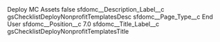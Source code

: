 <?xml version="1.0" encoding="UTF-8"?>
<CustomMetadata xmlns="http://soap.sforce.com/2006/04/metadata" xmlns:xsi="http://www.w3.org/2001/XMLSchema-instance" xmlns:xsd="http://www.w3.org/2001/XMLSchema">
    <label>Deploy MC Assets</label>
    <protected>false</protected>
    <values>
        <field>sfdomc__Description_Label__c</field>
        <value xsi:type="xsd:string">gsChecklistDeployNonprofitTemplatesDesc</value>
    </values>
    <values>
        <field>sfdomc__Page_Type__c</field>
        <value xsi:type="xsd:string">End User</value>
    </values>
    <values>
        <field>sfdomc__Position__c</field>
        <value xsi:type="xsd:double">7.0</value>
    </values>
    <values>
        <field>sfdomc__Title_Label__c</field>
        <value xsi:type="xsd:string">gsChecklistDeployNonprofitTemplatesTitle</value>
    </values>
</CustomMetadata>
